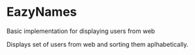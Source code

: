 # EazyNames
Basic implementation for displaying users from web

Displays set of users from web and sorting them  aplhabetically.
